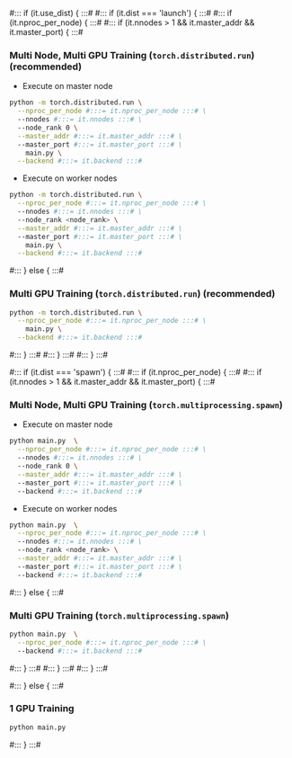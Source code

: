#::: if (it.use_dist) { :::#
#::: if (it.dist === 'launch') { :::#
#::: if (it.nproc_per_node) { :::#
#::: if (it.nnodes > 1 && it.master_addr && it.master_port) { :::#

### Multi Node, Multi GPU Training (`torch.distributed.run`) (recommended)

- Execute on master node

```sh
python -m torch.distributed.run \
  --nproc_per_node #:::= it.nproc_per_node :::# \
  --nnodes #:::= it.nnodes :::# \
  --node_rank 0 \
  --master_addr #:::= it.master_addr :::# \
  --master_port #:::= it.master_port :::# \
    main.py \
  --backend #:::= it.backend :::#
```

- Execute on worker nodes

```sh
python -m torch.distributed.run \
  --nproc_per_node #:::= it.nproc_per_node :::# \
  --nnodes #:::= it.nnodes :::# \
  --node_rank <node_rank> \
  --master_addr #:::= it.master_addr :::# \
  --master_port #:::= it.master_port :::# \
    main.py \
  --backend #:::= it.backend :::#
```

#::: } else { :::#

### Multi GPU Training (`torch.distributed.run`) (recommended)

```sh
python -m torch.distributed.run \
  --nproc_per_node #:::= it.nproc_per_node :::# \
    main.py \
  --backend #:::= it.backend :::#
```

#::: } :::#
#::: } :::#
#::: } :::#

#::: if (it.dist === 'spawn') { :::#
#::: if (it.nproc_per_node) { :::#
#::: if (it.nnodes > 1 && it.master_addr && it.master_port) { :::#

### Multi Node, Multi GPU Training (`torch.multiprocessing.spawn`)

- Execute on master node

```sh
python main.py  \
  --nproc_per_node #:::= it.nproc_per_node :::# \
  --nnodes #:::= it.nnodes :::# \
  --node_rank 0 \
  --master_addr #:::= it.master_addr :::# \
  --master_port #:::= it.master_port :::# \
  --backend #:::= it.backend :::#
```

- Execute on worker nodes

```sh
python main.py  \
  --nproc_per_node #:::= it.nproc_per_node :::# \
  --nnodes #:::= it.nnodes :::# \
  --node_rank <node_rank> \
  --master_addr #:::= it.master_addr :::# \
  --master_port #:::= it.master_port :::# \
  --backend #:::= it.backend :::#
```

#::: } else { :::#

### Multi GPU Training (`torch.multiprocessing.spawn`)

```sh
python main.py  \
  --nproc_per_node #:::= it.nproc_per_node :::# \
  --backend #:::= it.backend :::#
```

#::: } :::#
#::: } :::#
#::: } :::#

#::: } else { :::#

### 1 GPU Training

```sh
python main.py
```

#::: } :::#
